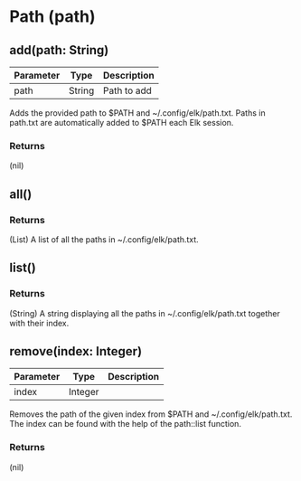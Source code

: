 # Path (path)
## add(path: String)

| Parameter | Type   | Description |
| --------- | ------ | ----------- |
| path      | String | Path to add |

Adds the provided path to $PATH and ~/.config/elk/path.txt.
Paths in path.txt are automatically added to $PATH each Elk session.

### Returns

(nil)

## all()

### Returns

(List) A list of all the paths in ~/.config/elk/path.txt.

## list()

### Returns

(String) A string displaying all the paths in ~/.config/elk/path.txt together with their index.

## remove(index: Integer)

| Parameter | Type    | Description |
| --------- | ------- | ----------- |
| index     | Integer |             |

Removes the path of the given index from $PATH and ~/.config/elk/path.txt. The index can be found with the help of the path::list function.

### Returns

(nil)

